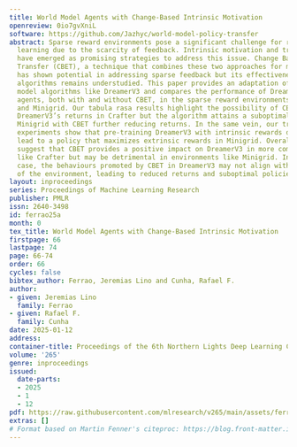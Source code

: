 ```yaml
---
title: World Model Agents with Change-Based Intrinsic Motivation
openreview: 0io7gvXniL
software: https://github.com/Jazhyc/world-model-policy-transfer
abstract: Sparse reward environments pose a significant challenge for reinforcement
  learning due to the scarcity of feedback. Intrinsic motivation and transfer learning
  have emerged as promising strategies to address this issue. Change Based Exploration
  Transfer (CBET), a technique that combines these two approaches for model-free algorithms,
  has shown potential in addressing sparse feedback but its effectiveness with modern
  algorithms remains understudied. This paper provides an adaptation of CBET for world
  model algorithms like DreamerV3 and compares the performance of DreamerV3 and IMPALA
  agents, both with and without CBET, in the sparse reward environments of Crafter
  and Minigrid. Our tabula rasa results highlight the possibility of CBET improving
  DreamerV3’s returns in Crafter but the algorithm attains a suboptimal policy in
  Minigrid with CBET further reducing returns. In the same vein, our transfer learning
  experiments show that pre-training DreamerV3 with intrinsic rewards does not immediately
  lead to a policy that maximizes extrinsic rewards in Minigrid. Overall, our results
  suggest that CBET provides a positive impact on DreamerV3 in more complex environments
  like Crafter but may be detrimental in environments like Minigrid. In the latter
  case, the behaviours promoted by CBET in DreamerV3 may not align with the task objectives
  of the environment, leading to reduced returns and suboptimal policies.
layout: inproceedings
series: Proceedings of Machine Learning Research
publisher: PMLR
issn: 2640-3498
id: ferrao25a
month: 0
tex_title: World Model Agents with Change-Based Intrinsic Motivation
firstpage: 66
lastpage: 74
page: 66-74
order: 66
cycles: false
bibtex_author: Ferrao, Jeremias Lino and Cunha, Rafael F.
author:
- given: Jeremias Lino
  family: Ferrao
- given: Rafael F.
  family: Cunha
date: 2025-01-12
address:
container-title: Proceedings of the 6th Northern Lights Deep Learning Conference (NLDL)
volume: '265'
genre: inproceedings
issued:
  date-parts:
  - 2025
  - 1
  - 12
pdf: https://raw.githubusercontent.com/mlresearch/v265/main/assets/ferrao25a/ferrao25a.pdf
extras: []
# Format based on Martin Fenner's citeproc: https://blog.front-matter.io/posts/citeproc-yaml-for-bibliographies/
---
```


